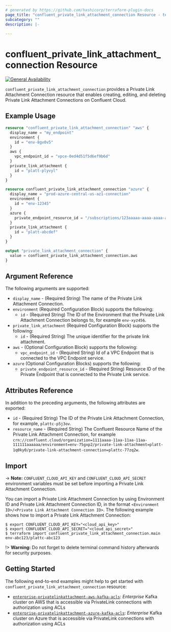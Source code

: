 ```yaml
---
# generated by https://github.com/hashicorp/terraform-plugin-docs
page_title: "confluent_private_link_attachment_connection Resource - terraform-provider-confluent"
subcategory: ""
description: |-
  
---
```


# confluent_private_link_attachment_connection Resource

[![General Availability](https://img.shields.io/badge/Lifecycle%20Stage-General%20Availability-%2345c6e8)](https://docs.confluent.io/cloud/current/api.html#section/Versioning/API-Lifecycle-Policy)

`confluent_private_link_attachment_connection` provides a Private Link Attachment Connection resource that enables creating, editing, and deleting Private Link Attachment Connections on Confluent Cloud.

## Example Usage

```terraform
resource "confluent_private_link_attachment_connection" "aws" {
  display_name = "my_endpoint"
  environment {
    id = "env-8gv0v5"
  }
  aws {
    vpc_endpoint_id = "vpce-0ed4d51f5d6ef9b6d"
  }
  private_link_attachment {
    id = "platt-plyvyl"
  }
}

resource confluent_private_link_attachment_connection "azure" {
  display_name = "prod-azure-central-us-az1-connection"
  environment {
    id = "env-12345"
  }
  azure {
    private_endpoint_resource_id = "/subscriptions/123aaaaa-aaaa-aaaa-aaaa-aaaaaaaaaaaa/resourceGroups/testvpc/providers/Microsoft.Network/privateEndpoints/pe-platt-abcdef-az1"
  }
  private_link_attachment {
    id = "platt-abcdef"
  }
}

output "private_link_attachment_connection" {
  value = confluent_private_link_attachment_connection.aws
}
```

<!-- schema generated by tfplugindocs -->
## Argument Reference

The following arguments are supported:

- `display_name` - (Required String) The name of the Private Link Attachment Connection.
- `environment` (Required Configuration Block) supports the following:
  - `id` - (Required String) The ID of the Environment that the Private Link Attachment Connection belongs to, for example `env-xyz456`.
- `private_link_attachment` (Required Configuration Block) supports the following:
  - `id` - (Required String) The unique identifier for the private link attachment.
- `aws` - (Optional Configuration Block) supports the following:
  - `vpc_endpoint_id` - (Required String) Id of a VPC Endpoint that is connected to the VPC Endpoint service.
- `azure` (Optional Configuration Blocks) supports the following:
  - `private_endpoint_resource_id` - (Required String) Resource ID of the Private Endpoint that is connected to the Private Link service.

## Attributes Reference

In addition to the preceding arguments, the following attributes are exported:

- `id` - (Required String) The ID of the Private Link Attachment Connection, for example, `plattc-p5j3ov`.
- `resource_name` - (Required String) The Confluent Resource Name of the Private Link Attachment Connection, for example `crn://confluent.cloud/organization=1111aaaa-11aa-11aa-11aa-111111aaaaaa/environment=env-75gxp2/private-link-attachment=platt-1q0ky0/private-link-attachment-connection=plattc-77zq2w`.

## Import

-> **Note:** `CONFLUENT_CLOUD_API_KEY` and `CONFLUENT_CLOUD_API_SECRET` environment variables must be set before importing a Private Link Attachment Connection.

You can import a Private Link Attachment Connection by using Environment ID and Private Link Attachment Connection ID, in the format `<Environment ID>/<Private Link Attachment Connection ID>`. The following example shows how to import a Private Link Attachment Connection:

```shell
$ export CONFLUENT_CLOUD_API_KEY="<cloud_api_key>"
$ export CONFLUENT_CLOUD_API_SECRET="<cloud_api_secret>"
$ terraform import confluent_private_link_attachment_connection.main env-abc123/plattc-abc123
```

!> **Warning:** Do not forget to delete terminal command history afterwards for security purposes.

## Getting Started
The following end-to-end examples might help to get started with `confluent_private_link_attachment_connection` resource:
* [`enterprise-privatelinkattachment-aws-kafka-acls`](https://github.com/confluentinc/terraform-provider-confluent/tree/master/examples/configurations/enterprise-privatelinkattachment-aws-kafka-acls): _Enterprise_ Kafka cluster on AWS that is accessible via PrivateLink connections with authorization using ACLs
* [`enterprise-privatelinkattachment-azure-kafka-acls`](https://github.com/confluentinc/terraform-provider-confluent/tree/master/examples/configurations/enterprise-privatelinkattachment-azure-kafka-acls): _Enterprise_ Kafka cluster on Azure that is accessible via PrivateLink connections with authorization using ACLs

